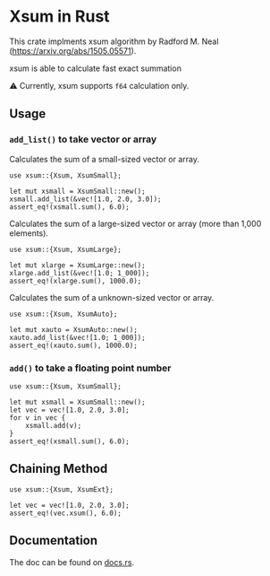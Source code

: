 # Xsum in Rust

This crate implments xsum algorithm by Radford M. Neal (https://arxiv.org/abs/1505.05571).

xsum is able to calculate fast exact summation

⚠️ Currently, xsum supports `f64` calculation only.

## Usage

### `add_list()` to take vector or array

Calculates the sum of a small-sized vector or array.

```
use xsum::{Xsum, XsumSmall};

let mut xsmall = XsumSmall::new();
xsmall.add_list(&vec![1.0, 2.0, 3.0]);
assert_eq!(xsmall.sum(), 6.0);
```

Calculates the sum of a large-sized vector or array (more than 1,000 elements).

```
use xsum::{Xsum, XsumLarge};

let mut xlarge = XsumLarge::new();
xlarge.add_list(&vec![1.0; 1_000]);
assert_eq!(xlarge.sum(), 1000.0);
```

Calculates the sum of a unknown-sized vector or array.

```
use xsum::{Xsum, XsumAuto};

let mut xauto = XsumAuto::new();
xauto.add_list(&vec![1.0; 1_000]);
assert_eq!(xauto.sum(), 1000.0);
```

### `add()` to take a floating point number

```
use xsum::{Xsum, XsumSmall};

let mut xsmall = XsumSmall::new();
let vec = vec![1.0, 2.0, 3.0];
for v in vec {
    xsmall.add(v);
}
assert_eq!(xsmall.sum(), 6.0);
```

## Chaining Method

```
use xsum::{Xsum, XsumExt};

let vec = vec![1.0, 2.0, 3.0];
assert_eq!(vec.xsum(), 6.0);
```

## Documentation

The doc can be found on [docs.rs](https://docs.rs/xsum/).
